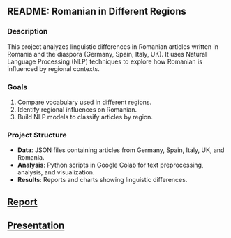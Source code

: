 ## README: Romanian in Different Regions

### Description
This project analyzes linguistic differences in Romanian articles written in Romania and the diaspora (Germany, Spain, Italy, UK). It uses Natural Language Processing (NLP) techniques to explore how Romanian is influenced by regional contexts.

### Goals
1. Compare vocabulary used in different regions.
2. Identify regional influences on Romanian.
3. Build NLP models to classify articles by region.

### Project Structure
- **Data**: JSON files containing articles from Germany, Spain, Italy, UK, and Romania.
- **Analysis**: Python scripts in Google Colab for text preprocessing, analysis, and visualization.
- **Results**: Reports and charts showing linguistic differences.

## [Report](./Report.pdf)

## [Presentation](./Romanian%20in%20different%20regions.pdf)